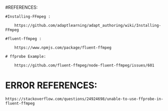 #REFERENCES:

    #Installing-FFmpeg : 

        https://github.com/adaptlearning/adapt_authoring/wiki/Installing-FFmpeg

    #fluent-ffmpeg : 

        https://www.npmjs.com/package/fluent-ffmpeg

    # ffprobe Example:

        https://github.com/fluent-ffmpeg/node-fluent-ffmpeg/issues/601



# ERROR REFERENCES:

    https://stackoverflow.com/questions/24924698/unable-to-use-ffprobe-in-fluent-ffmpeg